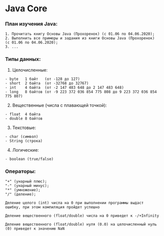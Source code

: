 # Java Core

### План изучения Java:
```
1. Прочитать книгу Основы Java (Прохоренок) (с 01.06 по 04.06.2020);
2. Выполнить все примеры и задания из книги Основы Java (Прохоренок) (с 01.06 по 04.06.2020);
3. ...
```
### Типы данных:

1. Целочисленные:
```
- byte   1 байт   (от -128 до 127)                                               
- short  2 байта  (от -32768 до 32767)                                          
- int    4 байта  (от -2 147 483 648 до 2 147 483 648)                          
- long   8 байтов (от -9 223 372 036 854 775 808 до 9 223 372 036 854 775 807)  
```			
2. Вещественные (числа с плавающей точкой):
```
- float  4 байта
- double 8 байтов
```
3. Текстовые:
```
- char (символ)
- String (строка)
```
4. Логические:
```
- boolean (true/false)
```
### Операторы:
```
"+" (унарный плюс);
"-" (унарный минус);
"*" (умножение);
"/" (деление);
```
```
Деление целого (int) числа на 0 при выполнении программы выдаст ошибку, при этом компиляция пройдет успешно
```
```
Деление вещественного (float/double) числа на 0 приведет к -/+Infinity
```
```
Деление вещественного (float/double) нуля (0.0) на целочисленный нуль (0) приведет к значению NaN
```  